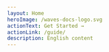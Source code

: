 ```yaml
---
layout: Home
heroImage: /waves-docs-logo.svg
actionText: Get Started →
actionLink: /guide/
description: English content
---
```

